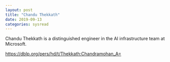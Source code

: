 ```yaml
---
layout: post
title: "Chandu Thekkath"
date: 2019-09-13
categories: sysread
---
```


Chandu Thekkath is a distinguished engineer in the AI infrastructure team at Microsoft.

https://dblp.org/pers/hd/t/Thekkath:Chandramohan_A=


